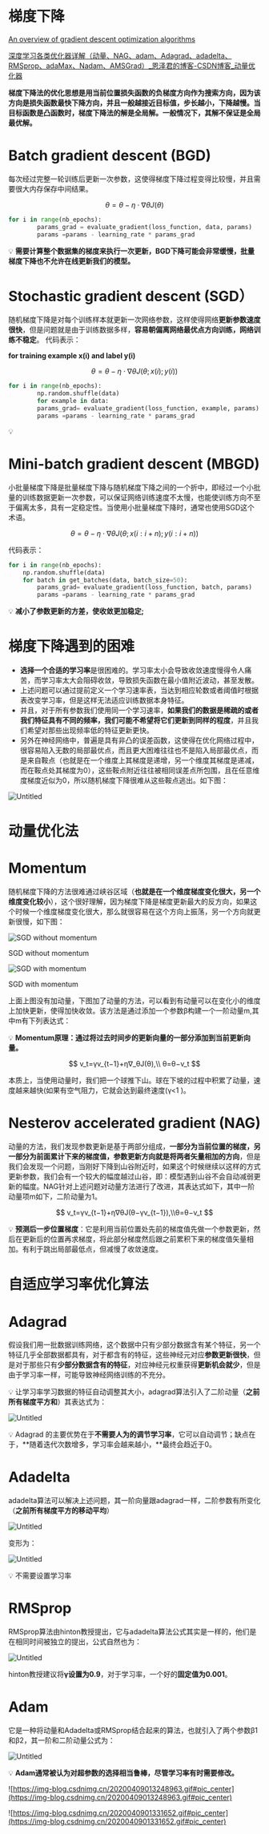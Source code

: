 # 梯度下降

[An overview of gradient descent optimization algorithms](https://ruder.io/optimizing-gradient-descent/index.html#fn6)

[深度学习各类优化器详解（动量、NAG、adam、Adagrad、adadelta、RMSprop、adaMax、Nadam、AMSGrad）_恩泽君的博客-CSDN博客_动量优化器](https://blog.csdn.net/qq_42109740/article/details/105401197?utm_medium=distribute.pc_relevant.none-task-blog-2~default~baidujs_baidulandingword~default-0-105401197-blog-106426728.pc_relevant_downloadblacklistv1&spm=1001.2101.3001.4242.1&utm_relevant_index=2)

**梯度下降法的优化思想是用当前位置损失函数的负梯度方向作为搜索方向，因为该方向是损失函数最快下降方向，并且一般越接近目标值，步长越小，下降越慢。当目标函数是凸函数时，梯度下降法的解是全局解。一般情况下，其解不保证是全局最优解。**

# **Batch gradient descent (BGD)**

每次经过完整一轮训练后更新一次参数，这使得梯度下降过程变得比较慢，并且需要很大内存保存中间结果。

$$
θ=θ−η⋅∇θJ(θ)
$$

```python
for i in range(nb_epochs):
		params_grad = evaluate_gradient(loss_function, data, params)
		params =params - learning_rate * params_grad
```

💡 **需要计算整个数据集的梯度来执行一次更新，BGD下降可能会非常缓慢，批量梯度下降也不允许在线更新我们的模型。**


# **Stochastic gradient descent (SGD）**

随机梯度下降是对每个训练样本就更新一次网络参数，这样使得网络**更新参数速度很快**，但是问题就是由于训练数据多样，**容易朝偏离网络最优点方向训练，网络训练不稳定**。
代码表示：

**for training example x(i) and label y(i)**

$$
θ=θ−η⋅∇θJ(θ;x(i);y(i))
$$

```python
for i in range(nb_epochs):
		np.random.shuffle(data)
		for example in data:
		params_grad= evaluate_gradient(loss_function, example, params)
		params =params - learning_rate * params_grad
```

💡


# **Mini-batch gradient descent (MBGD)**

小批量梯度下降是批量梯度下降与随机梯度下降之间的一个折中，即经过一个小批量的训练数据更新一次参数，可以保证网络训练速度不太慢，也能使训练方向不至于偏离太多，具有一定稳定性。当使用小批量梯度下降时，通常也使用SGD这个术语。

$$
θ=θ−η⋅∇θJ(θ;x(i:i+n);y(i:i+n))
$$

代码表示：

```python
for i in range(nb_epochs):
    np.random.shuffle(data)
    for batch in get_batches(data, batch_size=50):
        params_grad= evaluate_gradient(loss_function, batch, params)
        params =params - learning_rate * params_grad
```

💡 **减小了参数更新的方差，使收敛更加稳定;**


# **梯度下降遇到的困难**

- **选择一个合适的学习率**是很困难的。学习率太小会导致收敛速度慢得令人痛苦，而学习率太大会阻碍收敛，导致损失函数在最小值附近波动，甚至发散。
- 上述问题可以通过提前定义一个学习速率表，当达到相应轮数或者阈值时根据表改变学习率，但是这样无法适应训练数据本身特征。
- 并且，对于所有参数我们使用同一个学习速率，**如果我们的数据是稀疏的或者我们特征具有不同的频率，我们可能不希望将它们更新到同样的程度**，并且我们希望对那些出现频率低的特征更新更快。
- 另外在神经网络中，普遍是具有非凸的误差函数，这使得在优化网络过程中，很容易陷入无数的局部最优点，而且更大困难往往也不是陷入局部最优点，而是来自鞍点（也就是在一个维度上其梯度是递增，另一个维度其梯度是递减，而在鞍点处其梯度为0），这些鞍点附近往往被相同误差点所包围，且在任意维度梯度近似为0，所以随机梯度下降很难从这些鞍点逃出。如下图：

![Untitled](https://github.com/xucong1018/xucong1018.github.io/blob/master/img/梯度下降/Untitled.png?raw=true)

# **动量优化法**

# ****Momentum****

随机梯度下降的方法很难通过峡谷区域（**也就是在一个维度梯度变化很大，另一个维度变化较小**），这个很好理解，因为梯度下降是梯度更新最大的反方向，如果这个时候一个维度梯度变化很大，那么就很容易在这个方向上振荡，另一个方向就更新很慢，如下图：

![SGD without momentum](https://github.com/xucong1018/xucong1018.github.io/blob/master/img/梯度下降/Untitled%201.png?raw=true)

SGD without momentum

![SGD with momentum](https://github.com/xucong1018/xucong1018.github.io/blob/master/img/梯度下降/Untitled%202.png?raw=true)

SGD with momentum

上面上图没有加动量，下图加了动量的方法，可以看到有动量可以在变化小的维度上加快更新，使得加快收敛。该方法是通过添加一个参数β构建一个一阶动量m,其中m有下列表达式：

💡 ****Momentum原理：通过将过去时间步的更新向量的一部分添加到当前更新向量。****


$$
v_t=γv_{t−1}+η∇_θJ(θ),\\ θ=θ−v_t
$$

本质上，当使用动量时，我们把一个球推下山。球在下坡的过程中积累了动量，速度越来越快(如果有空气阻力，它就会达到最终速度(γ<1 )。

# **Nesterov accelerated gradient (NAG)**

动量的方法，我们发现参数更新是基于两部分组成，**一部分为当前位置的梯度，另一部分为前面累计下来的梯度值，参数更新方向就是将两者矢量相加的方向**，但是我们会发现一个问题，当刚好下降到山谷附近时，如果这个时候继续以这样的方式更新参数，我们会有一个较大的幅度越过山谷，即：模型遇到山谷不会自动减弱更新的幅度。NAG针对上述问题对动量方法进行了改进，其表达式如下，其中一阶动量项m如下，二阶动量为1。

$$
v_t=γv_{t−1}+η∇θJ(θ−γv_{t−1}),\\θ=θ−v_t
$$


💡 **预测后一步位置梯度**：它是利用当前位置处先前的梯度值先做一个参数更新，然后在更新后的位置再求梯度，将此部分梯度然后跟之前累积下来的梯度值矢量相加。有利于跳出局部最低点，但减慢了收敛速度。


# **自适应学习率优化算法**

# ****Adagrad****

假设我们用一批数据训练网络，这个数据中只有少部分数据含有某个特征，另一个特征几乎全部数据都具有，对于都含有的特征，这些神经元对应**参数更新很快**，但是对于那些只有**少部分数据含有的特征**，对应神经元权重获得**更新机会就少**，但是由于学习率一样，可能导致神经网络训练的不充分。

💡 让学习率学习数据的特征自动调整其大小，adagrad算法引入了二阶动量（**之前所有梯度平方和**）其表达式为：


![Untitled](https://github.com/xucong1018/xucong1018.github.io/blob/master/img/梯度下降/Untitled%203.png?raw=true)

💡  Adagrad 的主要优势在于**不需要人为的调节学习率**，它可以自动调节；缺点在于，**随着迭代次数增多，学习率会越来越小，**最终会趋近于0。


# A**dadelta**

adadelta算法可以解决上述问题，其一阶向量跟adagrad一样，二阶参数有所变化（**之前所有梯度平方的移动平均**）

![Untitled](https://github.com/xucong1018/xucong1018.github.io/blob/master/img/梯度下降/Untitled%204.png?raw=true)

变形为：

![Untitled](https://github.com/xucong1018/xucong1018.github.io/blob/master/img/梯度下降/Untitled%205.png?raw=true)

💡 不需要设置学习率


# **RMSprop**

RMSprop算法由hinton教授提出，它与adadelta算法公式其实是一样的，他们是在相同时间被独立的提出，公式自然也为：

![Untitled](https://github.com/xucong1018/xucong1018.github.io/blob/master/img/梯度下降/Untitled%206.png?raw=true)

hinton教授建议将**γ设置为0.9**，对于学习率，一个好的**固定值为0.001**。

# **Adam**

它是一种将动量和Adadelta或RMSprop结合起来的算法，也就引入了两个参数β1和β2，其一阶和二阶动量公式为：

![Untitled](https://github.com/xucong1018/xucong1018.github.io/blob/master/img/梯度下降/Untitled%207.png?raw=true)

💡 **Adam通常被认为对超参数的选择相当鲁棒，尽管学习率有时需要修改。**


![https://img-blog.csdnimg.cn/20200409013248963.gif#pic_center](https://img-blog.csdnimg.cn/20200409013248963.gif#pic_center)

![https://img-blog.csdnimg.cn/2020040901331652.gif#pic_center](https://img-blog.csdnimg.cn/2020040901331652.gif#pic_center)
